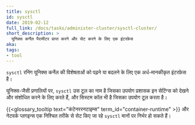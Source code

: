 ```yaml
---
title: sysctl
id: sysctl
date: 2019-02-12
full_link: /docs/tasks/administer-cluster/sysctl-cluster/
short_description: >
  यूनिक्स कर्नेल पैरामीटर प्राप्त करने और सेट करने के लिए एक इंटरफ़ेस
aka:
tags:
- tool
---
```

 `sysctl` रनिंग यूनिक्स कर्नेल की विशेषताओं को पढ़ने या बदलने के लिए एक अर्ध-मानकीकृत इंटरफ़ेस है।

<!--more-->

यूनिक्स-जैसी प्रणालियों पर, `sysctl` उस टूल का नाम है जिसका उपयोग प्रशासक इन सेटिंग्स को देखने और संशोधित करने के लिए करते हैं, और सिस्टम कॉल भी है जिसका उपयोग टूल करता है।

{{<glossary_tooltip text="कंटेनररनटाइम्स" term_id="container-runtime" >}} और नेटवर्क प्लगइन्स एक निश्चित तरीके से सेट किए जा रहे `sysctl` मानों पर निर्भर हो सकते हैं।